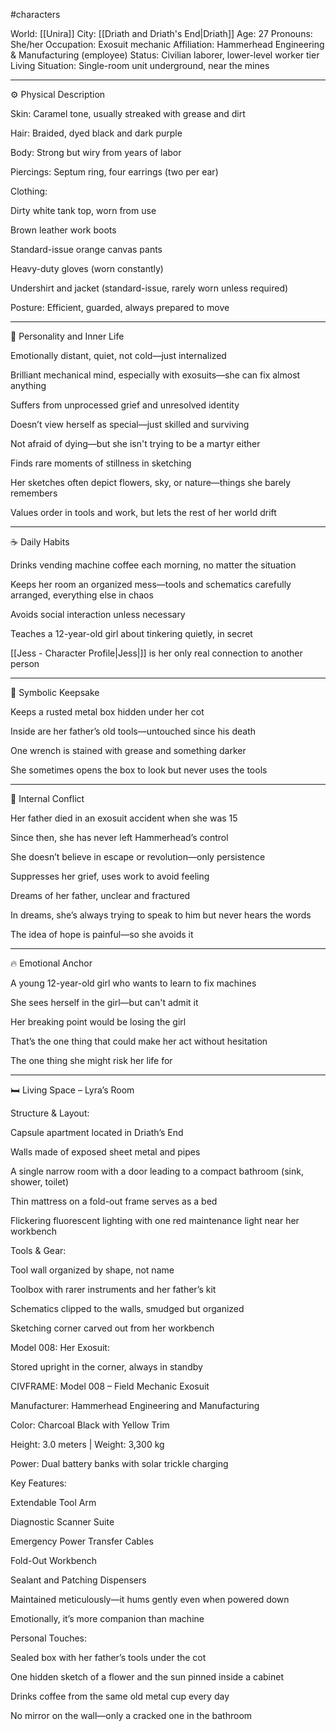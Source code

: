 
#characters



World: [[Unira]]
City: [[Driath and Driath's End|Driath]]
Age: 27 Pronouns: She/her 
Occupation: Exosuit mechanic 
Affiliation: Hammerhead Engineering & Manufacturing (employee) 
Status: Civilian laborer, lower-level worker tier 
Living Situation: Single-room unit underground, near the mines  
  
  
---  
  
⚙️ Physical Description  
  
Skin: Caramel tone, usually streaked with grease and dirt  
  
Hair: Braided, dyed black and dark purple  
  
Body: Strong but wiry from years of labor  
  
Piercings: Septum ring, four earrings (two per ear)  
  
Clothing:  
  
Dirty white tank top, worn from use  
  
Brown leather work boots  
  
Standard-issue orange canvas pants  
  
Heavy-duty gloves (worn constantly)  
  
Undershirt and jacket (standard-issue, rarely worn unless required)  
  
  
Posture: Efficient, guarded, always prepared to move  
  
  
---  
  
🧠 Personality and Inner Life  
  
Emotionally distant, quiet, not cold—just internalized  
  
Brilliant mechanical mind, especially with exosuits—she can fix almost anything  
  
Suffers from unprocessed grief and unresolved identity  
  
Doesn’t view herself as special—just skilled and surviving  
  
Not afraid of dying—but she isn't trying to be a martyr either  
  
Finds rare moments of stillness in sketching  
  
Her sketches often depict flowers, sky, or nature—things she barely remembers  
  
Values order in tools and work, but lets the rest of her world drift  
  
  
  
---  
  
☕ Daily Habits  
  
Drinks vending machine coffee each morning, no matter the situation  
  
Keeps her room an organized mess—tools and schematics carefully arranged, everything else in chaos  
  
Avoids social interaction unless necessary  
  
Teaches a 12-year-old girl about tinkering quietly, in secret  
  
[[Jess - Character Profile|Jess|]] is her only real connection to another person  
  
  
  
---  
  
🧰 Symbolic Keepsake  
  
Keeps a rusted metal box hidden under her cot  
  
Inside are her father’s old tools—untouched since his death  
  
One wrench is stained with grease and something darker  
  
She sometimes opens the box to look but never uses the tools  
  
  
  
---  
  
🌌 Internal Conflict  
  
Her father died in an exosuit accident when she was 15  
  
Since then, she has never left Hammerhead’s control  
  
She doesn’t believe in escape or revolution—only persistence  
  
Suppresses her grief, uses work to avoid feeling  
  
Dreams of her father, unclear and fractured  
  
In dreams, she’s always trying to speak to him but never hears the words  
  
The idea of hope is painful—so she avoids it  
  
  
  
---  
  
🔥 Emotional Anchor  
  
A young 12-year-old girl who wants to learn to fix machines  
  
She sees herself in the girl—but can't admit it  
  
Her breaking point would be losing the girl  
  
That’s the one thing that could make her act without hesitation  
  
The one thing she might risk her life for  
  
  
  
---  
  
🛏️ Living Space – Lyra’s Room  
  
Structure & Layout:  
  
Capsule apartment located in Driath’s End  
  
Walls made of exposed sheet metal and pipes  
  
A single narrow room with a door leading to a compact bathroom (sink, shower, toilet)  
  
Thin mattress on a fold-out frame serves as a bed  
  
Flickering fluorescent lighting with one red maintenance light near her workbench  
  
  
Tools & Gear:  
  
Tool wall organized by shape, not name  
  
Toolbox with rarer instruments and her father’s kit  
  
Schematics clipped to the walls, smudged but organized  
  
Sketching corner carved out from her workbench  
  
  
Model 008: Her Exosuit:  
  
Stored upright in the corner, always in standby  
  
CIVFRAME: Model 008 – Field Mechanic Exosuit  
  
Manufacturer: Hammerhead Engineering and Manufacturing  
  
Color: Charcoal Black with Yellow Trim  
  
Height: 3.0 meters | Weight: 3,300 kg  
  
Power: Dual battery banks with solar trickle charging  
  
Key Features:  
  
Extendable Tool Arm  
  
Diagnostic Scanner Suite  
  
Emergency Power Transfer Cables  
  
Fold-Out Workbench  
  
Sealant and Patching Dispensers  
  
  
Maintained meticulously—it hums gently even when powered down  
  
Emotionally, it’s more companion than machine  
  
  
  
Personal Touches:  
  
Sealed box with her father’s tools under the cot  
  
One hidden sketch of a flower and the sun pinned inside a cabinet  
  
Drinks coffee from the same old metal cup every day  
  
No mirror on the wall—only a cracked one in the bathroom